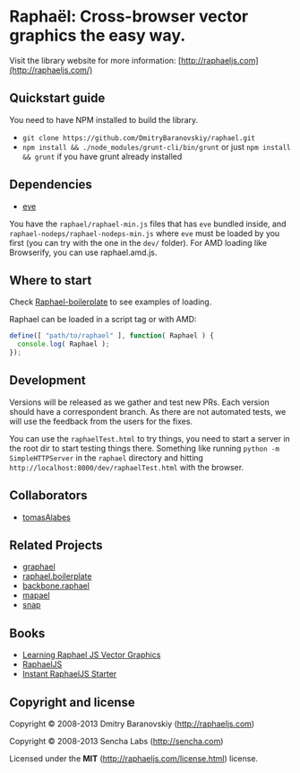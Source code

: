# Raphaël: Cross-browser vector graphics the easy way.

Visit the library website for more information: [http://raphaeljs.com](http://raphaeljs.com/)

## Quickstart guide

You need to have NPM installed to build the library.

* `git clone https://github.com/DmitryBaranovskiy/raphael.git`
* `npm install && ./node_modules/grunt-cli/bin/grunt` or just `npm install && grunt` if you have grunt already installed

## Dependencies
* [eve](https://github.com/adobe-webplatform/eve)

You have the `raphael/raphael-min.js` files that has `eve` bundled inside, and `raphael-nodeps/raphael-nodeps-min.js` 
where `eve` must be loaded by you first (you can try with the one in the `dev/` folder).
For AMD loading like Browserify, you can use raphael.amd.js.

## Where to start
Check [Raphael-boilerplate](https://github.com/tomasAlabes/raphael-boilerplate) to see examples of loading.

Raphael can be loaded in a script tag or with AMD:

```js
define([ "path/to/raphael" ], function( Raphael ) {
  console.log( Raphael );
});
```

## Development

Versions will be released as we gather and test new PRs. Each version should have a correspondent branch.
As there are not automated tests, we will use the feedback from the users for the fixes.

You can use the `raphaelTest.html` to try things, you need to start a server in the root dir to start testing things there.
Something like running `python -m SimpleHTTPServer` in the `raphael` directory and hitting `http://localhost:8000/dev/raphaelTest.html` with the browser.


## Collaborators

* [tomasAlabes](https://github.com/tomasAlabes)

## Related Projects

* [graphael](https://github.com/DmitryBaranovskiy/g.raphael/tree/master)
* [raphael.boilerplate](https://github.com/tomasAlabes/raphael-boilerplate)
* [backbone.raphael](https://github.com/tomasAlabes/backbone.raphael)
* [mapael](https://github.com/neveldo/jQuery-Mapael)
* [snap](https://github.com/adobe-webplatform/Snap.svg)


## Books

* [Learning Raphael JS Vector Graphics](http://shop.oreilly.com/product/9781782169161.do)
* [RaphaelJS](http://shop.oreilly.com/product/0636920029601.do)
* [Instant RaphaelJS Starter](http://shop.oreilly.com/product/9781782169857.do)

## Copyright and license

Copyright © 2008-2013 Dmitry Baranovskiy (http://raphaeljs.com)

Copyright © 2008-2013 Sencha Labs (http://sencha.com)

Licensed under the **MIT** (http://raphaeljs.com/license.html) license.
